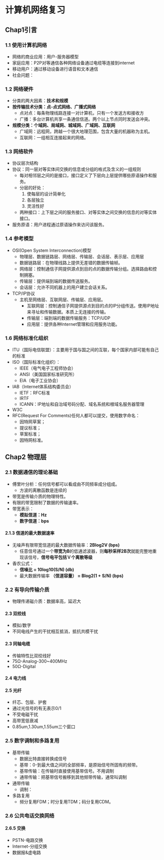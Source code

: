 # 计算机网络复习
## Chap1引言
### 1.1 使用计算机网络
* 网络的商业应用：用户-服务器模型
* 家庭应用：P2P对等通信各种网络设备通过电缆等连接到internet
* 移动用户：通过移动设备进行语音和文本通信
* 社会问题：

### 1.2 网络硬件
* 分类的两大因素：**技术和规模**
* **按传输技术分类：点-点式网络、广播式网络**
  * 点对点：每条物理线路连接一对计算机，只有一个发送方和接收方
  * 广播：多台计算机共享一条通信信道。两个以上节点同时发送会冲突。
* **规模分类：个域网、局域网、城域网、广域网、互联网**
  * 广域网：远程网，跨越一个很大地理范围，包含大量的机器称为主机。
  * 互联网：一组相互连接起来的网络。

### 1.3 网络软件
* 协议层次结构
* 协议：同一层对等实体间交换的信息或分组的格式及含义的一组规则
  * 每对相邻层之间的是接口，接口定义了下层向上层提供哪些原语操作和服务。
  * 分层的好处：
    1. 使每层的设计简单化
    2. 各层独立
    3. 灵活性好
  * 两种接口：上下层之间的服务接口、对等实体之间交换的信息的对等实体接口。
* 服务原语：用户进程通过原语操作来访问该服务。

### 1.4 参考模型
* OSI(Open System Interconnection)模型
  * 物理层、数据链路层、网络层、传输层、会话层、表示层、应用层
  * 数据链路层：在物理线路上提供无差错的数据传输帧。
  * 网络层：控制通信子网提供源点到目的点的数据传输分组。选择路由和控制拥塞。
  * 传输层：提供端到端的数据传送服务。
  * 会话层：允许不同机器上的用户建立会话关系。
* TCP/IP协议
  * 主机至网络层、互联网层、传输层、应用层。
    * 互联网层：控制通信子网提供源点到目的点的IP分组传送。使用IP地址来寻址和传输数据。本质上无连接的传输。
    * 传输层：端到端的数据传输服务：TCP/UDP
    * 应用层：提供各种Internet管理和应用服务功能。

### 1.6 网络标准化组织
* ITU（国际电信联盟）：主要用于国与国之间的互联，每个国家内部可能有自己的标准
* ISO（国际标准化组织）：
  * IEEE（电气电子工程师协会）
  * ANSI（美国国家标准研究所）
  * EIA（电子工业协会）
* IAB（Internet体系结构委员会）
  * IETF：RFC标准
  * IRTF
  * ICANN：IP地址和自治域号码分配、域名系统和根域名服务器管理
* W3C
* RFC(Request For Comments)任何人都可以提交，使用数字命名：
  * 因特网草案；
  * 提议标准；
  * 草案标准；
  * 因特网标准。

## Chap2 物理层
### 2.1 数据通信的理论基础
* 傅里叶分析：任何信号都可以看成由不同频率成分组成。
  * 方波的离散函数是连续的
* 带宽是传输介质的物理特性。
* 有限的带宽限制了数据的传输速率。
* 带宽表示：
  * **模拟信道：Hz**
  * **数字信道：bps**
#### 2.1.3 信道的最大数据速率
* 无噪声有限带宽信道的最大数据传输率：**2Blog2V (bps)**
  * 任意信号通过一个**带宽为B**的低通滤波器，则**每秒采样2B次**就能完整地重现该信号，**信号电平包括Ｖ个离散等级**
* 香农公式：
  * **信噪比 = 10log10(S/N) (db)**
  * 最大数据传输率 **（信道容量） = Blog2(1 + S/N) (bps)**

### 2.2 有导向传输介质
* 物理传递磁介质：数据率高，延迟大
#### 2.3 双绞线
* 模拟/数字
* 不同电线产生的干扰相互抵消，抵抗共模干扰
#### 2.3 同轴电缆
* 传输特性比双绞线好
* 75Ω-Analog-300~400MHz
* 50Ω-Digital
#### 2.4 电力线
#### 2.5 光纤
* 纤芯、包层、护套
* 通过光信号的有无表示0/1
* 不受电磁干扰
* 高带宽低衰减
* 0.85um,1.30um,1.55um三个窗口 
### 2.5 数字调制和多路复用
* 基带传输
  * 数据比特直接转换成信号
  * 基带：0-到最大值之间的全部频率，是原始信号所固有的频带。
  * 基带传输：在传输时直接使用基带信号。不用调制
  * 通带传输：把基带信号搬移到其他频带传输，通常叫调制
* 通带传输
  * 调制：
* 多路复用
  * 频分复用FDM；时分复用TDM；码分复用CDM。

### 2.6 公共电话交换网络
#### 2.6.5 交换
* PSTN-电路交换
* Internet-分组交换
* 数据报&虚电路
